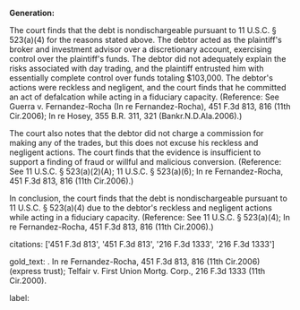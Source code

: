 **Generation:**


The court finds that the debt is nondischargeable pursuant to 11 U.S.C. § 523(a)(4) for the reasons stated above. The debtor acted as the plaintiff's broker and investment advisor over a discretionary account, exercising control over the plaintiff's funds. The debtor did not adequately explain the risks associated with day trading, and the plaintiff entrusted him with essentially complete control over funds totaling $103,000. The debtor's actions were reckless and negligent, and the court finds that he committed an act of defalcation while acting in a fiduciary capacity. (Reference: See Guerra v. Fernandez-Rocha (In re Fernandez-Rocha), 451 F.3d 813, 816 (11th Cir.2006); In re Hosey, 355 B.R. 311, 321 (Bankr.N.D.Ala.2006).)

The court also notes that the debtor did not charge a commission for making any of the trades, but this does not excuse his reckless and negligent actions. The court finds that the evidence is insufficient to support a finding of fraud or willful and malicious conversion. (Reference: See 11 U.S.C. § 523(a)(2)(A); 11 U.S.C. § 523(a)(6); In re Fernandez-Rocha, 451 F.3d 813, 816 (11th Cir.2006).)

In conclusion, the court finds that the debt is nondischargeable pursuant to 11 U.S.C. § 523(a)(4) due to the debtor's reckless and negligent actions while acting in a fiduciary capacity. (Reference: See 11 U.S.C. § 523(a)(4); In re Fernandez-Rocha, 451 F.3d 813, 816 (11th Cir.2006).)



citations: ['451 F.3d 813', '451 F.3d 813', '216 F.3d 1333', '216 F.3d 1333']

gold_text: . In re Fernandez-Rocha, 451 F.3d 813, 816 (11th Cir.2006) (express trust); Telfair v. First Union Mortg. Corp., 216 F.3d 1333 (11th Cir.2000).

label: 